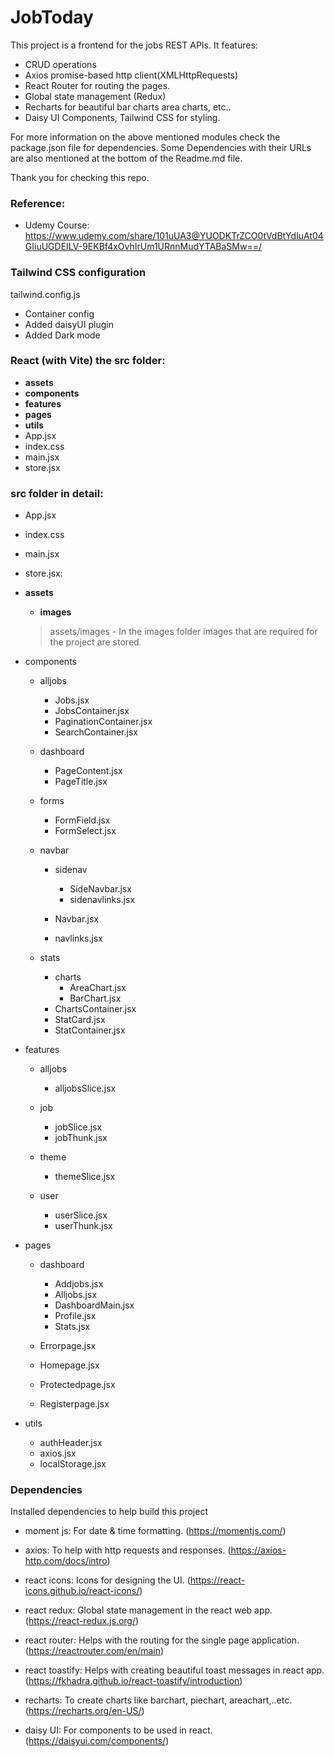 # JobToday

This project is a frontend for the jobs REST APIs. It features:
- CRUD operations
- Axios promise-based http client(XMLHttpRequests)
- React Router for routing the pages.
- Global state management (Redux)
- Recharts for beautiful bar charts area charts, etc.. 
- Daisy UI Components, Tailwind CSS for styling.  

For more information on the above mentioned modules check the package.json file for dependencies. Some Dependencies with their URLs are also mentioned at the bottom of the Readme.md file.

Thank you for checking this repo.

### Reference: 
 - Udemy Course: https://www.udemy.com/share/101uUA3@YUODKTrZCO0tVdBtYdIuAt04GIiuUGDEILV-9EKBf4xOvhIrUm1URnnMudYTABaSMw==/

### Tailwind CSS configuration 
tailwind.config.js 
- Container config
- Added daisyUI plugin
- Added Dark mode

### React (with Vite) the src folder:
- **assets**
- **components**
- **features**
- **pages**
- **utils**
- App.jsx
- index.css
- main.jsx
- store.jsx

### src folder in detail:

- App.jsx
- index.css
- main.jsx
- store.jsx:

- **assets**
  - **images**
  > assets/images - In the images folder images that are required for the project are stored.

- components

  - alljobs
    - Jobs.jsx
    - JobsContainer.jsx
    - PaginationContainer.jsx
    - SearchContainer.jsx

  - dashboard
    - PageContent.jsx
    - PageTitle.jsx

  - forms
    - FormField.jsx
    - FormSelect.jsx

  - navbar

    - sidenav
      - SideNavbar.jsx
      - sidenavlinks.jsx

    - Navbar.jsx
    - navlinks.jsx

  - stats
    - charts
      - AreaChart.jsx
      - BarChart.jsx
    - ChartsContainer.jsx
    - StatCard.jsx
    - StatContainer.jsx

- features

  - alljobs
    - alljobsSlice.jsx

  - job
    - jobSlice.jsx
    - jobThunk.jsx

  - theme
    - themeSlice.jsx

  - user
    - userSlice.jsx
    - userThunk.jsx

- pages

  - dashboard
    - Addjobs.jsx
    - Alljobs.jsx
    - DashboardMain.jsx
    - Profile.jsx
    - Stats.jsx

  - Errorpage.jsx
  - Homepage.jsx
  - Protectedpage.jsx
  - Registerpage.jsx

- utils
  - authHeader.jsx
  - axios.jsx
  - localStorage.jsx

### Dependencies

Installed dependencies to help build this project

- moment js: For date & time formatting. (https://momentjs.com/)

- axios: To help with http requests and responses. (https://axios-http.com/docs/intro)

- react icons: Icons for designing the UI. (https://react-icons.github.io/react-icons/)

- react redux: Global state management in the react web app. (https://react-redux.js.org/)

- react router: Helps with the routing for the single page application. (https://reactrouter.com/en/main)

- react toastify: Helps with creating beautiful toast messages in react app. (https://fkhadra.github.io/react-toastify/introduction)

- recharts: To create charts like barchart, piechart, areachart,..etc. (https://recharts.org/en-US/)

- daisy UI: For components to be used in react. (https://daisyui.com/components/)
